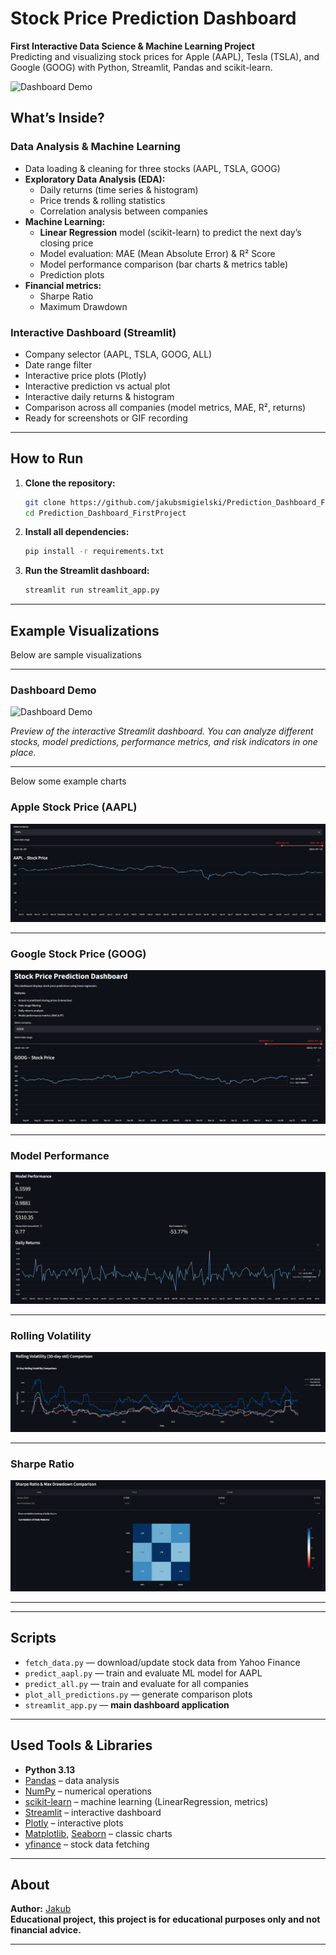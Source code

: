 # Stock Price Prediction Dashboard

**First Interactive Data Science & Machine Learning Project**  
Predicting and visualizing stock prices for Apple (AAPL), Tesla (TSLA), and Google (GOOG) with Python, Streamlit, Pandas and scikit-learn.

![Dashboard Demo](demo_project_dashboard.gif)


## What’s Inside?

### **Data Analysis & Machine Learning**
- Data loading & cleaning for three stocks (AAPL, TSLA, GOOG)  
- **Exploratory Data Analysis (EDA):**
    - Daily returns (time series & histogram)
    - Price trends & rolling statistics
    - Correlation analysis between companies
- **Machine Learning:**  
    - **Linear Regression** model (scikit-learn) to predict the next day’s closing price
    - Model evaluation: MAE (Mean Absolute Error) & R² Score
    - Model performance comparison (bar charts & metrics table)
    - Prediction plots 
- **Financial metrics:**  
    - Sharpe Ratio 
    - Maximum Drawdown 

### **Interactive Dashboard (Streamlit)**
- Company selector (AAPL, TSLA, GOOG, ALL)
- Date range filter
- Interactive price plots (Plotly)
- Interactive prediction vs actual plot
- Interactive daily returns & histogram
- Comparison across all companies (model metrics, MAE, R², returns)
- Ready for screenshots or GIF recording 

---

## How to Run

1. **Clone the repository:**
    ```bash
    git clone https://github.com/jakubsmigielski/Prediction_Dashboard_FirstProject.git
    cd Prediction_Dashboard_FirstProject
    ```

2. **Install all dependencies:**
    ```bash
    pip install -r requirements.txt
    ```

3. **Run the Streamlit dashboard:**
    ```bash
    streamlit run streamlit_app.py
    ```


---

## Example Visualizations

Below are sample visualizations

---

### Dashboard Demo
![Dashboard Demo](demo_project_dashboard.gif)

*Preview of the interactive Streamlit dashboard. You can analyze different stocks, model predictions, performance metrics, and risk indicators in one place.*

---
Below some example charts
### Apple Stock Price (AAPL)
![AAPL Stock Price](APPL_STOCK.png)


---

### Google Stock Price (GOOG)
![GOOG Stock Price](GOOG_STOCK_PRICE.png)


---

### Model Performance
![Model Performance](MODEL_PERFORMANCE.png)


---

### Rolling Volatility
![Rolling Volatility](ROLLING_VOLLATILITY.png)


---

### Sharpe Ratio
![Sharpe Ratio](SHARP_RATIO.png)


---


---

## Scripts

- `fetch_data.py` — download/update stock data from Yahoo Finance
- `predict_aapl.py` — train and evaluate ML model for AAPL
- `predict_all.py` — train and evaluate for all companies
- `plot_all_predictions.py` — generate comparison plots
- `streamlit_app.py` — **main dashboard application**

---

## Used Tools & Libraries

- **Python 3.13**
- [Pandas](https://pandas.pydata.org/) – data analysis
- [NumPy](https://numpy.org/) – numerical operations
- [scikit-learn](https://scikit-learn.org/) – machine learning (LinearRegression, metrics)
- [Streamlit](https://streamlit.io/) – interactive dashboard
- [Plotly](https://plotly.com/python/) – interactive plots
- [Matplotlib](https://matplotlib.org/), [Seaborn](https://seaborn.pydata.org/) – classic charts
- [yfinance](https://github.com/ranaroussi/yfinance) – stock data fetching

---

## About

**Author:** [Jakub](https://github.com/jakubsmigielski)  
**Educational project,** 
**this project is for educational purposes only and **not** financial advice.**

---


